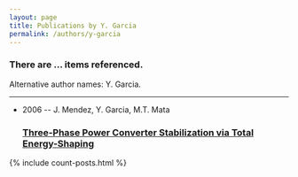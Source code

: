 ```yaml
---
layout: page
title: Publications by Y. Garcia
permalink: /authors/y-garcia
---
```


<h3 id="number-posts">There are ... items referenced.</h3>
<p id='info-authors'>Alternative author names: Y. Garcia.</p>
<hr />
<ul class="post-list">
<li><span class='post-meta'>2006 -- J. Mendez, Y. Garcia, M.T. Mata</span><h3><a class='post-link' href="{{ site.baseurl }}/three-phase-power-converter-stabilization-via-total-energy-shaping">Three-Phase Power Converter Stabilization via Total Energy-Shaping</a></h3></li>

</ul>
{% include count-posts.html %}
